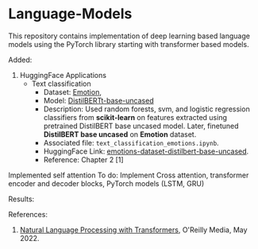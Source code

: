# Language-Models
This repository contains implementation of deep learning based language models using the PyTorch library starting with transformer based models. 

Added:
1. HuggingFace Applications
   - Text classification
     - Dataset: [Emotion](https://huggingface.co/datasets/dair-ai/emotion),
     - Model: [DistilBERTt-base-uncased](https://huggingface.co/distilbert-base-uncased)
     - Description: Used random forests, svm, and logistic regression classifiers from **scikit-learn** on features extracted using pretrained DistilBERT base uncased model. Later, finetuned **DistilBERT base uncased** on **Emotion** dataset.
     - Associated file: `text_classification_emotions.ipynb`.
     - HuggingFace Link: [emotions-dataset-distilbert-base-uncased](https://huggingface.co/srvmishra832/emotions-dataset-distilbert-base-uncased).
     - Reference: Chapter 2 [1]


Implemented self attention
To do: Implement Cross attention, transformer encoder and decoder blocks, PyTorch models (LSTM, GRU)

Results:

References:
1. [Natural Language Processing with Transformers]((https://www.oreilly.com/library/view/natural-language-processing/9781098136789/)), O'Reilly Media, May 2022. 
